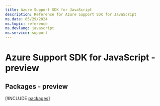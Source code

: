 ```yaml
---
title: Azure Support SDK for JavaScript
description: Reference for Azure Support SDK for JavaScript
ms.date: 05/29/2024
ms.topic: reference
ms.devlang: javascript
ms.service: support
---
```

# Azure Support SDK for JavaScript - preview
## Packages - preview
[!INCLUDE [packages](support-index.md)]